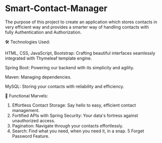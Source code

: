 # Smart-Contact-Manager
The purpose of this project to create an application which stores contacts in very efficient way and provides a smarter way of handling contacts with fully Authentication and Authorization.

🛠 Technologies Used:

HTML, CSS, JavaScript, Bootstrap: Crafting beautiful interfaces seamlessly integrated with Thymeleaf template engine.

Spring Boot: Powering our backend with its simplicity and agility.

Maven: Managing dependencies.

MySQL: Storing your contacts with reliability and efficiency.


🎯 Functional Marvels:

1) Effortless Contact Storage: Say hello to easy, efficient contact management.
2) Fortified APIs with Spring Security: Your data's fortress against unauthorized access.
3) Pagination: Navigate through your contacts effortlessly.
4) Search: Find what you need, when you need it, in a snap.
5 Forget Password Feature.
